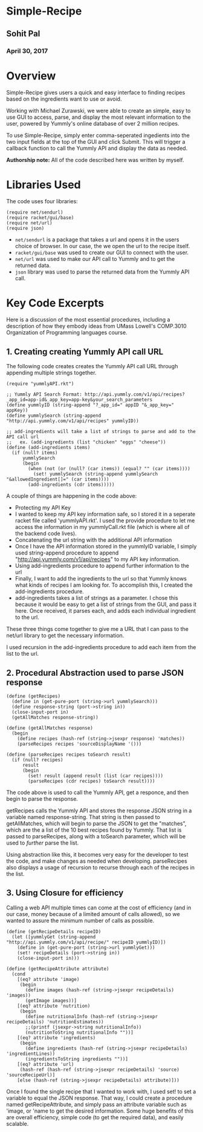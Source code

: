 # Simple-Recipe

## Sohit Pal
### April 30, 2017

# Overview
Simple-Recipe gives users a quick and easy interface to finding recipes based on
the ingredients want to use or avoid.

Working with Michael Zurawski, we were able to create an simple, easy to use GUI
to access, parse, and display the most relevant information to the user, powered
by Yummly's online database of over 2 million recipes.

To use Simple-Recipe, simply enter comma-seperated ingedients into the two input
fields at the top of the GUI and click Submit. This will trigger a callback
function to call the Yummly API and display the data as needed.

**Authorship note:** All of the code described here was written by myself.

# Libraries Used
The code uses four libraries:

```
(require net/sendurl)
(require racket/gui/base)
(require net/url)
(require json)
```

* ```net/sendurl``` is a package that takes a url and opens it in the users
choice of browser. In our case, the we open the url to the recipe itself.
* ```racket/gui/base``` was used to create our GUI to connect with the user.
* ```net/url``` was used to make our API call to Yummly and to get the returned
data.
* ```json``` library was used to parse the returned data from the Yummly API call.

# Key Code Excerpts

Here is a discussion of the most essential procedures, including a description of how they embody ideas from
UMass Lowell's COMP.3010 Organization of Programming languages course.

## 1. Creating creating Yummly API call URL

The following code creates creates the Yummly API call URL through appending multiple strings together.

```racket
(require "yummlyAPI.rkt")

;; Yummly API Search Format: http://api.yummly.com/v1/api/recipes?_app_id=app-id&_app_key=app-key&your_search_parameters
(define yummlyID (string-append "?_app_id=" appID "&_app_key=" appKey))
(define yummlySearch (string-append "http://api.yummly.com/v1/api/recipes" yummlyID))

;; add-ingredients will take a list of strings to parse and add to the API call url
;;   ex. (add-ingredients (list "chicken" "eggs" "cheese"))
(define (add-ingredients items)
  (if (null? items)
      yummlySearch
      (begin
        (when (not (or (null? (car items)) (equal? "" (car items))))
          (set! yummlySearch (string-append yummlySearch "&allowedIngredient[]=" (car items))))
        (add-ingredients (cdr items)))))
```

A couple of things are happening in the code above:
* Protecting my API Key
 * I wanted to keep my API key information safe, so I stored it in a seperate
 racket file called 'yummlyAPI.rkt'. I used the provide procedure to let me
 access the information in my yummlyCall.rkt file (which is where all of the
   backend code lives).
* Concatenating the url string with the additional API information
 * Once I have the API information stored in the yummlyID variable, I simply used
 string-append procedure to append "http://api.yummly.com/v1/api/recipes" to my
 API key information.
* Using add-ingredients procedure to append further information to the url
 * Finally, I want to add the ingredients to the url so that Yummly knows what
 kinds of recipes I am looking for. To accomplish this, I created the
 add-ingredients procedure.
 * add-ingredients takes a list of strings as a parameter. I chose this because
 it would be easy to get a list of strings from the GUI, and pass it here. Once
 received, it parses each, and adds each individual ingredient to the url.

These three things come together to give me a URL that I can pass to the net/url library to get the necessary information.

I used recursion in the add-ingredients procedure to add each item from the list
to the url.

## 2. Procedural Abstraction used to parse JSON response

```racket
(define (getRecipes)
  (define in (get-pure-port (string->url yummlySearch)))
  (define response-string (port->string in))
  (close-input-port in)
  (getAllMatches response-string))

(define (getAllMatches response)
  (begin
    (define recipes (hash-ref (string->jsexpr response) 'matches))
    (parseRecipes recipes 'sourceDisplayName '()))

(define (parseRecipes recipes toSearch result)
  (if (null? recipes)
      result
      (begin
        (set! result (append result (list (car recipes))))
        (parseRecipes (cdr recipes) toSearch result))))
```

The code above is used to call the Yummly API, get a responce, and then begin to
parse the response.

getRecipes calls the Yummly API and stores the response JSON string in a variable
named response-string. That string is then passed to getAllMatches, which will
begin to parse the JSON to get the "matches", which are the a list of the 10 best
recipes found by Yummly. That list is passed to parseRecipes, along with a
toSearch parameter, which will be used to _further_ parse the list.

Using abstraction like this, it becomes very easy for the developer to test the
code, and make changes as needed when developing. parseRecipes also displays a
usage of recursion to recurse through each of the recipes in the list.

## 3. Using Closure for efficiency

Calling a web API multiple times can come at the cost of efficiency (and in our
case, money because of a limited amount of calls allowed), so we wanted to assure
the minimum number of calls as possible.

```racket
(define (getRecipeDetails recipeID)
  (let ([yummlyGet (string-append "http://api.yummly.com/v1/api/recipe/" recipeID yummlyID)])
    (define in (get-pure-port (string->url yummlyGet)))
    (set! recipeDetails (port->string in))
    (close-input-port in)))

(define (getRecipeAttribute attribute)
  (cond
    [(eq? attribute 'image)
     (begin
       (define images (hash-ref (string->jsexpr recipeDetails) 'images))
       (getImage images))]
    [(eq? attribute 'nutrition)
     (begin
       (define nutritionalInfo (hash-ref (string->jsexpr recipeDetails) 'nutritionEstimates))
       ;;(printf (jsexpr->string nutritionalInfo))
       (nutritionToString nutritionalInfo ""))]
    [(eq? attribute 'ingredients)
     (begin
       (define ingredients (hash-ref (string->jsexpr recipeDetails) 'ingredientLines))
       (ingredientsToString ingredients ""))]
    [(eq? attribute 'url)
     (hash-ref (hash-ref (string->jsexpr recipeDetails) 'source) 'sourceRecipeUrl)]
    [else (hash-ref (string->jsexpr recipeDetails) attribute)]))
```

Once I found the single recipe that I wanted to work with, I used set! to set a
variable to equal the JSON response. That way, I could create a procedure named
getRecipeAttribute, and simply pass an attribute variable such as 'image, or 'name
to get the desired information. Some huge benefits of this are overall efficiency,
simple code (to get the required data), and easily scalable.
